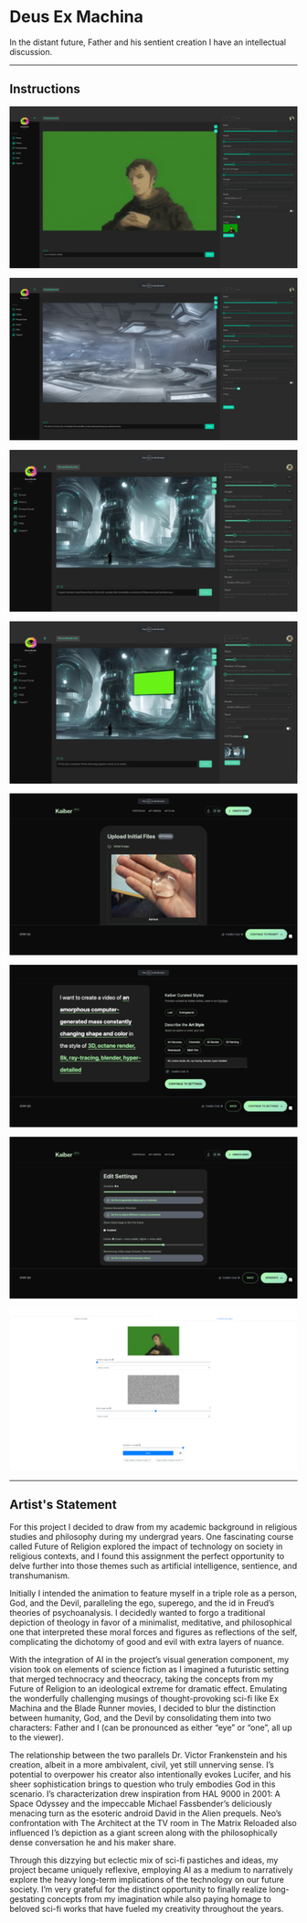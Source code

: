 # Deus Ex Machina

In the distant future, Father and his sentient creation I have an intellectual discussion.

---

## Instructions

![Father - Dream Studio Settings](/settings/Father%20-%20Dream%20Studio%20Settings.png)

![Father Background - Dream Studio Settings](/settings/Father%20Background%20-%20Dream%20Studio%20Settings.png)

![I - Dream Studio Settings](/settings/I%20-%20Dream%20Studio%20Settings.png)

![I (Edited) - Dream Studio Settings](/settings/I%20(Edited)%20-%20Dream%20Studio%20Settings.png)

![I - Kaiber Settings 1](/settings/I%20-%20Kaiber%20Settings%201.png)

![I - Kaiber Settings 2](/settings/I%20-%20Kaiber%20Settings%202.png)

![I - Kaiber Settings 3](/settings/I%20-%20Kaiber%20Settings%203.png)

![I - Arbitrary Transfer Settings](/settings/I%20-%20Arbitrary%20Transfer%20Settings.png)

---

## Artist's Statement

For this project I decided to draw from my academic background in religious studies and philosophy during my undergrad years. One fascinating course called Future of Religion explored the impact of technology on society in religious contexts, and I found this assignment the perfect opportunity to delve further into those themes such as artificial intelligence, sentience, and transhumanism. 

Initially I intended the animation to feature myself in a triple role as a person, God, and the Devil, paralleling the ego, superego, and the id in Freud’s theories of psychoanalysis. I decidedly wanted to forgo a traditional depiction of theology in favor of a minimalist, meditative, and philosophical one that interpreted these moral forces and figures as reflections of the self, complicating the dichotomy of good and evil with extra layers of nuance. 

With the integration of AI in the project’s visual generation component, my vision took on elements of science fiction as I imagined a futuristic setting that merged technocracy and theocracy, taking the concepts from my Future of Religion to an ideological extreme for dramatic effect. Emulating the wonderfully challenging musings of thought-provoking sci-fi like Ex Machina and the Blade Runner movies, I decided to blur the distinction between humanity, God, and the Devil by consolidating them into two characters: Father and I (can be pronounced as either “eye” or “one”, all up to the viewer). 

The relationship between the two parallels Dr. Victor Frankenstein and his creation, albeit in a more ambivalent, civil, yet still unnerving sense. I’s potential to overpower his creator also intentionally evokes Lucifer, and his sheer sophistication brings to question who truly embodies God in this scenario. I’s characterization drew inspiration from HAL 9000 in 2001: A Space Odyssey and the impeccable Michael Fassbender’s deliciously menacing turn as the esoteric android David in the Alien prequels. Neo’s confrontation with The Architect at the TV room in The Matrix Reloaded also influenced I’s depiction as a giant screen along with the philosophically dense conversation he and his maker share. 

Through this dizzying but eclectic mix of sci-fi pastiches and ideas, my project became uniquely reflexive, employing AI as a medium to narratively explore the heavy long-term implications of the technology on our future society. I’m very grateful for the distinct opportunity to finally realize long-gestating concepts from my imagination while also paying homage to beloved sci-fi works that have fueled my creativity throughout the years.



